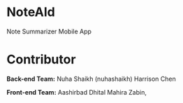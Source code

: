 # NoteAId
Note Summarizer Mobile App

# Contributor 

**Back-end Team:**
Nuha Shaikh (nuhashaikh)
Harrison Chen

**Front-end Team:**
Aashirbad Dhital
Mahira Zabin, 

